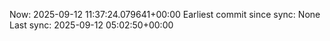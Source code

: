Now: 2025-09-12 11:37:24.079641+00:00 Earliest commit since sync: None Last sync: 2025-09-12 05:02:50+00:00
